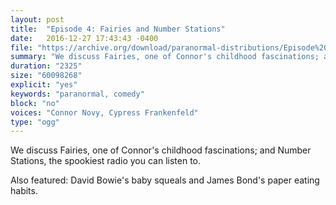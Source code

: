 ```yaml
---
layout: post
title:  "Episode 4: Fairies and Number Stations"
date:   2016-12-27 17:43:43 -0400
file: "https://archive.org/download/paranormal-distributions/Episode%204%20-%20Fairies%20and%20Number%20Stations.ogg"
summary: "We discuss Fairies, one of Connor's childhood fascinations; and Number Stations, the spookiest radio you can listen to. Also featured: David Bowie's baby squeals and James Bond's paper eating habits."
duration: "2325"
size: "60098268"
explicit: "yes" 
keywords: "paranormal, comedy"
block: "no" 
voices: "Connor Novy, Cypress Frankenfeld"
type: "ogg"
---
```

We discuss Fairies, one of Connor's childhood fascinations; and Number Stations, the spookiest radio you can listen to.

Also featured: David Bowie's baby squeals and James Bond's paper eating habits.
